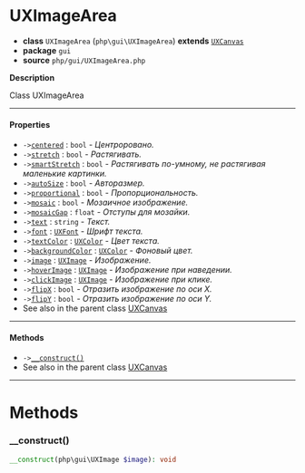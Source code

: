 # UXImageArea

- **class** `UXImageArea` (`php\gui\UXImageArea`) **extends** [`UXCanvas`](https://github.com/jphp-compiler/jphp/blob/master/exts/jphp-gui-ext/api-docs/classes/php/gui/UXCanvas.md)
- **package** `gui`
- **source** `php/gui/UXImageArea.php`

**Description**

Class UXImageArea

---

#### Properties

- `->`[`centered`](#prop-centered) : `bool` - _Центроровано._
- `->`[`stretch`](#prop-stretch) : `bool` - _Растягивать._
- `->`[`smartStretch`](#prop-smartstretch) : `bool` - _Растягивать по-умному, не растягивая маленькие картинки._
- `->`[`autoSize`](#prop-autosize) : `bool` - _Авторазмер._
- `->`[`proportional`](#prop-proportional) : `bool` - _Пропорциональность._
- `->`[`mosaic`](#prop-mosaic) : `bool` - _Мозаичное изображение._
- `->`[`mosaicGap`](#prop-mosaicgap) : `float` - _Отступы для мозайки._
- `->`[`text`](#prop-text) : `string` - _Текст._
- `->`[`font`](#prop-font) : [`UXFont`](https://github.com/jphp-compiler/jphp/blob/master/exts/jphp-gui-ext/api-docs/classes/php/gui/text/UXFont.md) - _Шрифт текста._
- `->`[`textColor`](#prop-textcolor) : [`UXColor`](https://github.com/jphp-compiler/jphp/blob/master/exts/jphp-gui-ext/api-docs/classes/php/gui/paint/UXColor.md) - _Цвет текста._
- `->`[`backgroundColor`](#prop-backgroundcolor) : [`UXColor`](https://github.com/jphp-compiler/jphp/blob/master/exts/jphp-gui-ext/api-docs/classes/php/gui/paint/UXColor.md) - _Фоновый цвет._
- `->`[`image`](#prop-image) : [`UXImage`](https://github.com/jphp-compiler/jphp/blob/master/exts/jphp-gui-ext/api-docs/classes/php/gui/UXImage.md) - _Изображение._
- `->`[`hoverImage`](#prop-hoverimage) : [`UXImage`](https://github.com/jphp-compiler/jphp/blob/master/exts/jphp-gui-ext/api-docs/classes/php/gui/UXImage.md) - _Изображение при наведении._
- `->`[`clickImage`](#prop-clickimage) : [`UXImage`](https://github.com/jphp-compiler/jphp/blob/master/exts/jphp-gui-ext/api-docs/classes/php/gui/UXImage.md) - _Изображение при клике._
- `->`[`flipX`](#prop-flipx) : `bool` - _Отразить изображение по оси X._
- `->`[`flipY`](#prop-flipy) : `bool` - _Отразить изображение по оси Y._
- See also in the parent class [UXCanvas](https://github.com/jphp-compiler/jphp/blob/master/exts/jphp-gui-ext/api-docs/classes/php/gui/UXCanvas.md)

---

#### Methods

- `->`[`__construct()`](#method-__construct)
- See also in the parent class [UXCanvas](https://github.com/jphp-compiler/jphp/blob/master/exts/jphp-gui-ext/api-docs/classes/php/gui/UXCanvas.md)

---
# Methods

<a name="method-__construct"></a>

### __construct()
```php
__construct(php\gui\UXImage $image): void
```